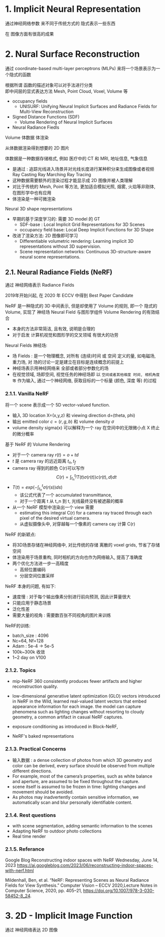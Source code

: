 # 1. Implicit Neural Representation

通过神经网络参数 来不同于传统方式的 隐式表示一些东西

在 图像方面有很高的成果

# 2. Nural Surface Reconstruction

通过 coordinate-based multi-layer perceptrons (MLPs) 来将一个场景表示为一个隐式的函数  

根据所谓 函数的描述对象可以对手法进行分类   
即中间层的显式表达方法 Mesh, Point Cloud, Voxel, Volume 等

* occupancy fields
  * UNISURF: Unifying Neural Implicit Surfaces and Radiance Fields for Multi-View Reconstruction
* Signed Distance Functions (SDF)
  * Volume Rendering of Neural Implicit Surfaces
* Neural Radiance Fiedls


Volume 体数据  体渲染

从体数据渲染得到想要的 2D 图片  

体数据是一种数据存储格式, 例如 医疗中的 CT 和 MRI, 地址信息, 气象信息
* 是通过 : 追踪光线进入场景并对光线长度进行某种积分来生成图像或者视频   Ray Casting Ray Marching Ray Tracing
* 这种数据需要额外的渲染过程才能显示成 2D 图像并被人类理解  
* 对比于传统的 Mesh, Point 等方法, 更加适合模拟光照, 烟雾, 火焰等非刚体, 在图形学中也有应用   
* 体渲染是一种可微渲染  


Neural 3D shape representations
* 早期的基于深度学习的: 需要 3D model 的 GT
  * SDF-base : Local Implicit Grid Representations for 3D Scenes
  * occupancy field base: Local Deep Implicit Functions for 3D Shape
* 改进了渲染方法: 2D 图像即可学习
  * Differentiable volumetric rendering: Learning implicit 3D representations without 3D supervision.
  * Scene representation networks: Continuous 3D-structure-aware neural scene representations.



## 2.1. Neural Radiance Fields (NeRF)

通过 神经网络表示 Radiance Fields

2019年开始兴起, 在 2020 年 ECCV 中得到 Best Paper Candidate  

NeRF 是一种隐式的 3D 中间表示, 但是却使用了 Volume 的规则, 即一个 隐式的 Volume, 实现了 神经场 Neural Field 与图形学组件 Volume Rendering 的有效结合  
* 本身的方法非常简洁, 且有效, 说明是合理的
* 对于启发 计算机视觉和图形学的交叉领域 有很大的功劳



Neural Fields  神经场:
* 场 Fields   : 是一个物理概念, 对所有 (连续)时间 或 空间 定义的量, 如电磁场, 重力场, 对 场的讨论一定是建立在目标是连续概念的前提上
* 神经场表示用神经网络来 全部或者部分参数化的场
* 在视觉领域, 场即空间, 视觉任务的神经场即 以 `空间或者其他维度 时间, 相机角度等` 作为输入, 通过一个神经网络, 获取目标的一个标量 (颜色, 深度 等) 的过程   

### 2.1.1. Vanilla NeRF

将一个 scene 表示成一个 5D vector-valued function.
* 输入 3D location X=(x,y,z) 和 viewing direction d=(theta, phi)
* 输出 emitted color $c=(r,g,b)$ 和 volume density $\sigma$
* volume density sigma(x) 可以解释为一个 ray 在空间中的无限微小点 X 终止的微分概率  


基于 NeRF 的 Volume Rendering
* 对于一个 camera ray  $r(t)=o+td$
* $t$ 是 camera ray 的远近距离 $t_n,t_f$
* camera ray 得到的颜色 C(r)可以写作  
$$C(r)=\int_{t_n}^{t_f}T(t)\sigma(r(t))c(r(t),d)dt$$
* $T(t)=exp(-\int_{t_n}^t\sigma(r(s))ds)$
  * 该公式代表了一个 accumulated transmittance, 
  * 对于一个距离 t 从 t_n 到 t, 光线最终没有被遮蔽的概率  
* 从一个 NeRF 模型中渲染出一个 view 需要
  * estimating this integral C(r) for a camera ray traced through each pixel of the desired virtual camera.
  * 从虚拟摄像头中, 对穿越每一个像素的 camera cay 计算 C(r)

NeRF 的新颖点:
* 将3D场景存储在神经网络中, 对比传统的存储 离散的 voxel grids, 节省了存储空间
* 体渲染用于场景重构, 同时相机的方向也作为网络输入, 提高了准确度
* 两个优化方法进一步一高精度
  * 高频位置编码
  * 分层空间位置采样


NeRF 本身的问题, 有如下:
* 速度慢  : 对于每个输出像素分别进行前向预测, 因此计算量很大  
* 只能应用于静态场景
* 泛化性差
* 需要大量的视角  : 需要数百张不同视角的图片来训练  

NeRF的训练:
* batch_size : 4096
* Nc=64, Nf=128
* Adam : 5e-4 -> 5e-5
* 100k~300k 收敛
* 1~2 day on V100


### 2.1.2. Topics

* mip-NeRF 360 consistently produces fewer artifacts and higher reconstruction quality. 
* low-dimensional generative latent optimization (GLO) vectors introduced in NeRF in the Wild, learned real-valued latent vectors that embed appearance information for each image. the model can capture phenomena such as lighting changes without resorting to cloudy geometry, a common artifact in casual NeRF captures. 
* exposure conditioning as introduced in Block-NeRF, 


* NeRF's baked representations


### 2.1.3. Practical Concerns


* 输入数据 : a dense collection of photos from which 3D geometry and color can be derived, every surface should be observed from multiple different directions.
* For example, most of the camera’s properties, such as white balance and aperture, are assumed to be fixed throughout the capture.
* scene itself is assumed to be frozen in time: lighting changes and movement should be avoided. 
* As photos may inadvertently contain sensitive information, we automatically scan and blur personally identifiable content.


### 2.1.4. Rest questions


* with scene segmentation, adding semantic information to the scenes
* Adapting NeRF to outdoor photo collections
* Real time render

### 2.1.5. Referance


Google Blog
Reconstructing indoor spaces with NeRF
Wednesday, June 14, 2023
https://ai.googleblog.com/2023/06/reconstructing-indoor-spaces-with-nerf.html


Mildenhall, Ben, et al. “NeRF: Representing Scenes as Neural Radiance Fields for View Synthesis.” Computer Vision – ECCV 2020,Lecture Notes in Computer Science, 2020, pp. 405–21, https://doi.org/10.1007/978-3-030-58452-8_24.




# 3. 2D - Implicit Image Function

通过 神经网络表达 2D 图像
